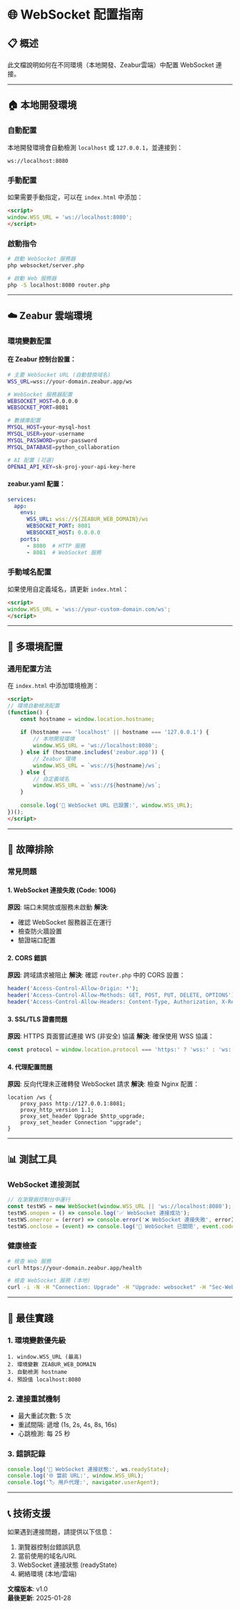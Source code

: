 # 🌐 WebSocket 配置指南

## 📋 概述
此文檔說明如何在不同環境（本地開發、Zeabur雲端）中配置 WebSocket 連接。

---

## 🏠 本地開發環境

### 自動配置
本地開發環境會自動檢測 `localhost` 或 `127.0.0.1`，並連接到：
```
ws://localhost:8080
```

### 手動配置
如果需要手動指定，可以在 `index.html` 中添加：
```html
<script>
window.WSS_URL = 'ws://localhost:8080';
</script>
```

### 啟動指令
```bash
# 啟動 WebSocket 服務器
php websocket/server.php

# 啟動 Web 服務器
php -S localhost:8080 router.php
```

---

## ☁️ Zeabur 雲端環境

### 環境變數配置

#### 在 Zeabur 控制台設置：
```bash
# 主要 WebSocket URL (自動替換域名)
WSS_URL=wss://your-domain.zeabur.app/ws

# WebSocket 服務器配置
WEBSOCKET_HOST=0.0.0.0
WEBSOCKET_PORT=8081

# 數據庫配置
MYSQL_HOST=your-mysql-host
MYSQL_USER=your-username  
MYSQL_PASSWORD=your-password
MYSQL_DATABASE=python_collaboration

# AI 配置 (可選)
OPENAI_API_KEY=sk-proj-your-api-key-here
```

#### zeabur.yaml 配置：
```yaml
services:
  app:
    envs:
      WSS_URL: wss://${ZEABUR_WEB_DOMAIN}/ws
      WEBSOCKET_PORT: 8081
      WEBSOCKET_HOST: 0.0.0.0
    ports:
      - 8080  # HTTP 服務
      - 8081  # WebSocket 服務
```

### 手動域名配置
如果使用自定義域名，請更新 `index.html`：
```html
<script>
window.WSS_URL = 'wss://your-custom-domain.com/ws';
</script>
```

---

## 🔧 多環境配置

### 通用配置方法
在 `index.html` 中添加環境檢測：
```html
<script>
// 環境自動檢測配置
(function() {
    const hostname = window.location.hostname;
    
    if (hostname === 'localhost' || hostname === '127.0.0.1') {
        // 本地開發環境
        window.WSS_URL = 'ws://localhost:8080';
    } else if (hostname.includes('zeabur.app')) {
        // Zeabur 環境
        window.WSS_URL = `wss://${hostname}/ws`;
    } else {
        // 自定義域名
        window.WSS_URL = `wss://${hostname}/ws`;
    }
    
    console.log('🔧 WebSocket URL 已設置:', window.WSS_URL);
})();
</script>
```

---

## 🚨 故障排除

### 常見問題

#### 1. WebSocket 連接失敗 (Code: 1006)
**原因**: 端口未開放或服務未啟動
**解決**: 
- 確認 WebSocket 服務器正在運行
- 檢查防火牆設置
- 驗證端口配置

#### 2. CORS 錯誤
**原因**: 跨域請求被阻止
**解決**: 確認 `router.php` 中的 CORS 設置：
```php
header('Access-Control-Allow-Origin: *');
header('Access-Control-Allow-Methods: GET, POST, PUT, DELETE, OPTIONS');
header('Access-Control-Allow-Headers: Content-Type, Authorization, X-Requested-With');
```

#### 3. SSL/TLS 證書問題
**原因**: HTTPS 頁面嘗試連接 WS (非安全) 協議
**解決**: 確保使用 WSS 協議：
```javascript
const protocol = window.location.protocol === 'https:' ? 'wss:' : 'ws:';
```

#### 4. 代理配置問題
**原因**: 反向代理未正確轉發 WebSocket 請求
**解決**: 檢查 Nginx 配置：
```nginx
location /ws {
    proxy_pass http://127.0.0.1:8081;
    proxy_http_version 1.1;
    proxy_set_header Upgrade $http_upgrade;
    proxy_set_header Connection "upgrade";
}
```

---

## 📊 測試工具

### WebSocket 連接測試
```javascript
// 在瀏覽器控制台中運行
const testWS = new WebSocket(window.WSS_URL || 'ws://localhost:8080');
testWS.onopen = () => console.log('✅ WebSocket 連接成功');
testWS.onerror = (error) => console.error('❌ WebSocket 連接失敗', error);
testWS.onclose = (event) => console.log('🔌 WebSocket 已關閉', event.code, event.reason);
```

### 健康檢查
```bash
# 檢查 Web 服務
curl https://your-domain.zeabur.app/health

# 檢查 WebSocket 服務 (本地)
curl -i -N -H "Connection: Upgrade" -H "Upgrade: websocket" -H "Sec-WebSocket-Key: test" -H "Sec-WebSocket-Version: 13" http://localhost:8080/ws
```

---

## 🎯 最佳實踐

### 1. 環境變數優先級
```
1. window.WSS_URL (最高)
2. 環境變數 ZEABUR_WEB_DOMAIN  
3. 自動檢測 hostname
4. 預設值 localhost:8080
```

### 2. 連接重試機制
- 最大重試次數: 5 次
- 重試間隔: 遞增 (1s, 2s, 4s, 8s, 16s)
- 心跳檢測: 每 25 秒

### 3. 錯誤記錄
```javascript
console.log('🔌 WebSocket 連接狀態:', ws.readyState);
console.log('🌐 當前 URL:', window.WSS_URL);
console.log('🏷️ 用戶代理:', navigator.userAgent);
```

---

## 📞 技術支援

如果遇到連接問題，請提供以下信息：
1. 瀏覽器控制台錯誤訊息
2. 當前使用的域名/URL
3. WebSocket 連接狀態 (readyState)
4. 網絡環境 (本地/雲端)

**文檔版本**: v1.0  
**最後更新**: 2025-01-28 